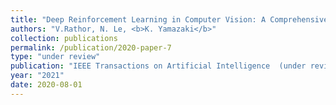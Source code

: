 ```yaml
---
title: "Deep Reinforcement Learning in Computer Vision: A Comprehensive Survey"
authors: "V.Rathor, N. Le, <b>K. Yamazaki</b>"
collection: publications
permalink: /publication/2020-paper-7
type: "under review"
publication: "IEEE Transactions on Artificial Intelligence  (under review)"
year: "2021"
date: 2020-08-01
---
```

